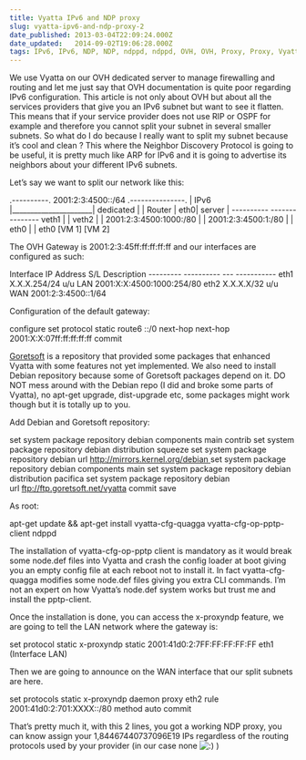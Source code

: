 ```yaml
---
title: Vyatta IPv6 and NDP proxy
slug: vyatta-ipv6-and-ndp-proxy-2
date_published: 2013-03-04T22:09:24.000Z
date_updated:   2014-09-02T19:06:28.000Z
tags: IPv6, IPv6, NDP, NDP, ndppd, ndppd, OVH, OVH, Proxy, Proxy, Vyatta, Vyatta
---
```



We use Vyatta on our OVH dedicated server to manage firewalling and routing and let me just say that OVH documentation is quite poor regarding IPv6 configuration. This article is not only about OVH but about all the services providers that give you an IPv6 subnet but want to see it flatten. This means that if your service provider does not use RIP or OSPF for example and therefore you cannot split your subnet in several smaller subnets. So what do I do because I really want to split my subnet because it’s cool and clean ? This where the Neighbor Discovery Protocol is going to be useful, it is pretty much like ARP for IPv6 and it is going to advertise its neighbors about your different IPv6 subnets.

Let’s say we want to split our network like this:

.----------. 2001:2:3:4500::/64 .---------------. | IPv6 |______________________| dedicated | | Router | eth0| server | *----------* *---------------* veth1 | | veth2 | | 2001:2:3:4500:1000:/80 | | 2001:2:3:4500:1:/80 | | eth0 | | eth0 [VM 1] [VM 2]

The OVH Gateway is 2001:2:3:45ff:ff:ff:ff:ff and our interfaces are configured as such:

Interface IP Address S/L Description --------- ---------- --- ----------- eth1 X.X.X.254/24 u/u LAN 2001:X:X:4500:1000:254/80 eth2 X.X.X.X/32 u/u WAN 2001:2:3:4500::1/64

Configuration of the default gateway:

configure set protocol static route6 ::/0 next-hop next-hop 2001:X:X:07ff:ff:ff:ff:ff commit

[Goretsoft](ftp://ftp.goretsoft.net/ "Goretsoft") is a repository that provided some packages that enhanced Vyatta with some features not yet implemented. We also need to install Debian repository because some of Goretsoft packages depend on it. DO NOT mess around with the Debian repo (I did and broke some parts of Vyatta), no apt-get upgrade, dist-upgrade etc, some packages might work though but it is totally up to you.

Add Debian and Goretsoft repository:

set system package repository debian components main contrib set system package repository debian distribution squeeze set system package repository debian url [http://mirrors.kernel.org/debian ](http://mirrors.kernel.org/debian)set system package repository debian components main set system package repository debian distribution pacifica set system package repository debian url ftp://ftp.goretsoft.net/vyatta commit save

As root:

apt-get update && apt-get install vyatta-cfg-quagga vyatta-cfg-op-pptp-client ndppd

The installation of vyatta-cfg-op-pptp client is mandatory as it would break some node.def files into Vyatta and crash the config loader at boot giving you an empty config file at each reboot not to install it. In fact vyatta-cfg-quagga modifies some node.def files giving you extra CLI commands. I’m not an expert on how Vyatta’s node.def system works but trust me and install the pptp-client.

Once the installation is done, you can access the x-proxyndp feature, we are going to tell the LAN network where the gateway is:

set protocol static x-proxyndp static 2001:41d0:2:7FF:FF:FF:FF:FF eth1 (Interface LAN)

Then we are going to announce on the WAN interface that our split subnets are here.

set protocols static x-proxyndp daemon proxy eth2 rule 2001:41d0:2:701:XXXX::/80 method auto commit

That’s pretty much it, with this 2 lines, you got a working NDP proxy, you can know assign your 1,84467440737096E19 IPs regardless of the routing protocols used by your provider (in our case none ![:)](http://blog.vsense.fr/wp-includes/images/smilies/simple-smile.png) )



